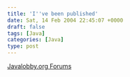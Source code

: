 ```yaml
---
title: 'I''ve been published'
date: Sat, 14 Feb 2004 22:45:07 +0000
draft: false
tags: [Java]
categories: [Java]
type: post
---
```


[Javalobby.org Forums](http://www.javalobby.org/thread.jspa?forumID=61&threadID=11370)